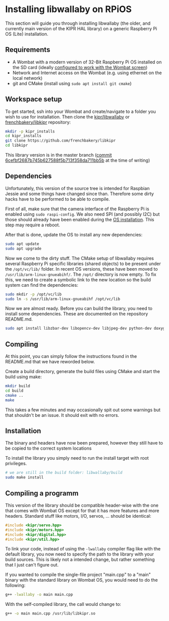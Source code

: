 # Installing libwallaby on RPiOS

This section will guide you through installing libwallaby (the older, and currently main version of the KIPR HAL library) on a generic Raspberry Pi OS (Lite) installation.

## Requirements

 - A Wombat with a modern version of 32-Bit Raspberry Pi OS installed on the SD card (ideally [configured to work with the Wombat screen](rpios_installation.md))
 - Network and Internet access on the Wombat (e.g. using ethernet on the local network)
 - git and CMake (install using ```sudo apt install git cmake```)

## Workspace setup 

To get started, ssh into your Wombat and create/navigate to a folder you wish to use for installation. Then clone the [kipr/libwallaby](https://github.com/kipr/libwallaby) or [frenchbakery/libkipr](https://github.com/frenchbakery/libkipr) repository:

```bash
mkdir -p kipr_installs
cd kipr_installs
git clone https://github.com/frenchbakery/libkipr
cd libkipr
```

This library version is in the master branch ([commit 6cefbf2687b745b627588f5b713f358da711bb5b](https://github.com/frenchbakery/libkipr/commit/6cefbf2687b745b627588f5b713f358da711bb5b) at the time of writing)

## Dependencies

Unfortunately, this version of the source tree is intended for Raspbian Jessie and some things have changed since than. Therefore some dirty hacks have to be performed to be able to compile.

First of all, make sure that the camera interface of the Raspberry Pi is enabled using ```sudo raspi-config```. We also need SPI (and possibly I2C) but those should already have been enabled during the [OS installation](rpios_installation.md). This step may require a reboot.

After that is done, update the OS to install any new dependencies: 

```bash
sudo apt update
sudo apt upgrade
```

Now we come to the dirty stuff. The CMake setup of libwallaby requires several Raspberry Pi specific libraries (shared objects) to be present under the ```/opt/vc/lib/``` folder. In recent OS versions, these have been moved to ```/usr/lib/arm-linux-gnueabihf/```. The ```/opt/``` directory is now empty. To fix this, we need to create a symbolic link to the new location so the build system can find the dependencies: 

```bash
sudo mkdir -p /opt/vc/lib
sudo ln -s /usr/lib/arm-linux-gnueabihf /opt/vc/lib
```

Now we are almost ready. Before you can build the library, you need to install some dependencies. These are documented on the repository README.md.

```bash
sudo apt install libzbar-dev libopencv-dev libjpeg-dev python-dev doxygen swig
```

## Compiling

At this point, you can simply follow the instructions found in the README.md that we have reworded below.

Create a build directory, generate the build files using CMake and start the build using make:

```bash
mkdir build
cd build
cmake ..
make
```

This takes a few minutes and may occasionally spit out some warnings but that shouldn't be an issue. It should exit with no errors.

## Installation

The binary and headers have now been prepared, however they still have to be copied to the correct system locations

To install the library you simply need to run the install target with root privileges.

```bash
# we are still in the build folder: libwallaby/build
sudo make install
```

## Compiling a programm

This version of the library should be compatible header-wise with the one that comes with Wombat OS except for that it has more features and more headers. Standard stuff like motors, I/O, servos, ... should be identical:

```cpp
#include <kipr/servo.hpp>
#include <kipr/motors.hpp>
#include <kipr/digital.hpp>
#include <kipr/util.hpp>
```

To link your code, instead of using the ```-lwallaby``` compiler flag like with the default library, you now need to specify the path to the library with your build sources. This is likely not a intended change, but rather something that I just can't figure out.

If you wanted to compile the single-file project "main.cpp" to a "main" binary with the standard library on Wombat OS, you would need to do the following:

```bash
g++ -lwallaby -o main main.cpp
```

With the self-compiled library, the call would change to:

```bash
g++ -o main main.cpp /usr/lib/libkipr.so
```
